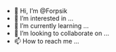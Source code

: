 - 👋 Hi, I’m @Forpsik
- 👀 I’m interested in ...
- 🌱 I’m currently learning ...
- 💞️ I’m looking to collaborate on ...
- 📫 How to reach me ...

<!---
Forpsik/Forpsik is a ✨ special ✨ repository because its `README.md` (this file) appears on your GitHub profile.
You can click the Preview link to take a look at your changes.
--->
